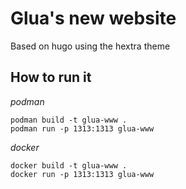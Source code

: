 # Glua's new website

Based on hugo using the hextra theme

## How to run it

*podman*

```
podman build -t glua-www .
podman run -p 1313:1313 glua-www
```

*docker*

```
docker build -t glua-www .
docker run -p 1313:1313 glua-www
```

